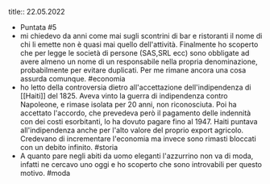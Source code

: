 title:: 22.05.2022

- Puntata #5
- mi chiedevo da anni come mai sugli scontrini di bar e ristoranti il nome di chi li emette non è quasi mai quello dell'attività. Finalmente ho scoperto che per legge le società di persone (SAS,SRL ecc) sono obbligate ad avere almeno un nome di un responsabile nella propria denominazione, probabilmente per evitare duplicati. Per me rimane ancora una cosa assurda comunque. #economia
- ho letto della controversia dietro all'accettazione dell'indipendenza di [[Haiti]] del 1825. Aveva vinto la guerra di indipendenza contro Napoleone, e rimase isolata per 20 anni, non riconosciuta. Poi ha accettato l'accordo, che prevedeva però il pagamento delle indennità con dei costi esorbitanti, lo ha dovuto pagare fino al 1947. Haiti puntava all'indipendenza anche per l'alto valore del proprio export agricolo. Credevano di incrementare l'economia ma invece sono rimasti bloccati con un debito infinito. #storia
- A quanto pare negli abiti da uomo eleganti l'azzurrino non va di moda, infatti ne cercavo uno oggi e ho scoperto che sono introvabili per questo motivo. #moda